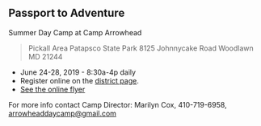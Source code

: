 ## <i class="fas fa-passport"></i> Passport to Adventure ##

Summer Day Camp at Camp Arrowhead

>Pickall Area Patapsco State Park
>8125 Johnnycake Road Woodlawn MD 21244 <i class="fas fa-map-marker-alt"></i>


* <i class="far fa-calendar-alt"></i> June 24-28, 2019 - 8:30a-4p daily
* <i class="fas fa-sign-in-alt"></i> Register online on the [district page](http://baltimorebsa.org/AHDayCamp).
* [See the online flyer](https://cub306.org/announcements/2019-03-13/CampArrowheadDayCamp2019flyer.pdf)

For more info contact Camp Director: Marilyn Cox, 410-719-6958, [arrowheaddaycamp@gmail.com](mailto:arrowheaddaycamp@gmail.com)<i class="far fa-envelope"></i>

